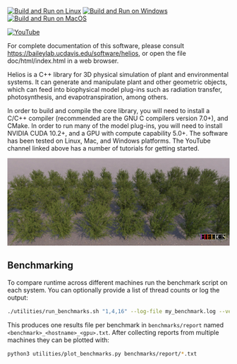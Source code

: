 [![Build and Run on Linux](https://github.com/PlantSimulationLab/Helios/actions/workflows/linux_selftests.yaml/badge.svg?branch=master)](https://github.com/PlantSimulationLab/Helios/actions/workflows/linux_selftests.yaml) [![Build and Run on Windows](https://github.com/PlantSimulationLab/Helios/actions/workflows/windows_selftests.yaml/badge.svg?branch=master)](https://github.com/PlantSimulationLab/Helios/actions/workflows/windows_selftests.yaml) [![Build and Run on MacOS](https://github.com/PlantSimulationLab/Helios/actions/workflows/mac_selftests.yaml/badge.svg?branch=master)](https://github.com/PlantSimulationLab/Helios/actions/workflows/mac_selftests.yaml)

[![YouTube](https://img.shields.io/badge/YouTube-FF0000?style=for-the-badge&logo=youtube&logoColor=white)](https://www.youtube.com/channel/UCUlyE4rKNGokwH5a-TioS0A)

For complete documentation of this software, please consult <a href="https://baileylab.ucdavis.edu/software/helios">https://baileylab.ucdavis.edu/software/helios, or open the file doc/html/index.html in a web browser.

Helios is a C++ library for 3D physical simulation of plant and environmental systems. It can generate and manipulate plant and other geometric objects, which can feed into biophysical model plug-ins such as radiation transfer, photosynthesis, and evapotranspiration, among others. 

In order to build and compile the core library, you will need to install a C/C++ compiler (recommended are the GNU C compilers version 7.0+), and CMake. In order to run many of the model plug-ins, you will need to install NVIDIA CUDA 10.2+, and a GPU with compute capability 5.0+. The software has been tested on Linux, Mac, and Windows platforms. The YouTube channel linked above has a number of tutorials for getting started.

![Almond Reconstruction](doc/images/AlmondVarietyReconstruction.png)

## Benchmarking

To compare runtime across different machines run the benchmark script on each
system.  You can optionally provide a list of thread counts or log the output:

```bash
./utilities/run_benchmarks.sh "1,4,16" --log-file my_benchmark.log --verbose
```

This produces one results file per benchmark in `benchmarks/report` named
`<benchmark>_<hostname>_<gpu>.txt`.  After collecting reports from multiple
machines they can be plotted with:

```bash
python3 utilities/plot_benchmarks.py benchmarks/report/*.txt
```
